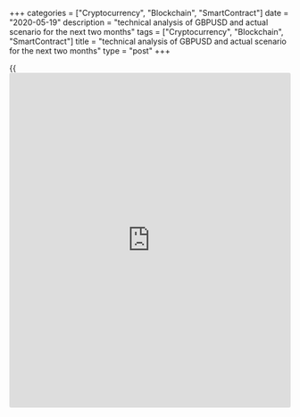 +++
categories = ["Cryptocurrency", "Blockchain", "SmartContract"]
date = "2020-05-19"
description = "technical analysis of GBPUSD and actual scenario for the next two months"
tags = ["Cryptocurrency", "Blockchain", "SmartContract"]
title = "technical analysis of GBPUSD and actual scenario for the next two months"
type = "post"
+++

{{<iframe id="large-banner" src="https://www.bounty.group/#slide=10.0" width="100%" height="600" scrolling="no" style="border: 0px solid rgb(216, 221, 230); border-radius: 3px;">}}

May 19, 2020

May 19, 2020

GBPUSD. Fundamental and technical analysis. Short-term / Medium-term /
Long-term forecastMikhail Hypov

##  **GBPUSD: fundamental analysis, Brexit economic impact, channel and
trend analysis, vertical/horizontal volume analysis, TD candlestick
projections, Pivot points**

Today I’m going to examine another currency pair popular with
[LiteForex][1] traders. It’s [GBPUSD][2]. I’ll lay a special emphasis on
a medium-term and long-term forecast to highlight the pair’s main trends
in the coming months.

###  **Fundamental analysis**

Lots of fundamental details have already been provided by [Dmitri
Demidenko][3] in one of his latest [articles][4]. To put it shortly, the
forecast is negative. Although Great Britain left de jure the European
Union on 31st January 2020, there are still a total of 759 agreements
between the two parties that need revising before the end of the year. A
preliminary actual withdrawal date is set on 31st December 2020.
Considering the pandemic and quarantine, the date may be corrected.
However, economists say unanimously that Brexit will have severe
economic consequences for the UK. Brexit alone will reduce its economic
growth by 2%-15%. Estimations vary as much depends on how successfully
the parties will negotiate new agreements in new circumstances.

Still, I side with those experts who believe that Brexit consequences
will hit the UK hard.

![LiteForex: Fundamental / technical analysis of GBPUSD and actual
scenario for the next two months][5]

The Brexit vote map shows that the population was divided into two camps
(the blue areas voted for and the yellow ones - against). A slight
majority (51.9%) voted to leave the EU. At the same time, geographical
factors worsened the split of the society. We see that almost the whole
of Northern Ireland was against Brexit. Scotland and Gibraltar were
against too.

The story about Ireland deserves more details. The borders between
Northern Ireland and the Republic of Ireland were erased during
Britain’s membership of the European Union.  The EU membership used to
solve a lot of economic and domestic [policy](https://www.fintechee.com/policy/) issues. One of the most
burning issues started in the 16th century, when Irish territories were
occupied and transmitted to British landlords.  The issue of island-wide
Irish independence has been sharp since then. The Irish Republican Army,
recognized as a terrorist organization in the UK and the USA, would
actively fight for the independence of Northern Ireland from the British
Crown. After Brexit, this issue becomes topical again and London takes a
decision to keep a EU status for Northern Ireland as the Crown is afraid
of the IRA. This decision has been a precedent which will intensify the
split within the UK. Gibraltar has the same issues. It’s a small
peninsula to the south of Spain which Spain has claimed since the 19th
century. Almost 100% of Gibraltar’s population voted to stay in the EU.

Watching this “sovereignty parade”, Scotland wants to have a new
independence referendum in 2021. A similar referendum was held in 2014.
Back then, 55% of Scots voted to stay in the UK. That was a slight
majority and there’s a big risk that Scotland might demand a special
attitude and a right for self-determination regarding the exit amid the
situation around Northern Ireland and Gibraltar. Thus, the scale of
distress is quite large. Brexit will open Pandora’s box and London risks
losing the territories that had belonged to it even before the colonial
epoch began. These events can’t have a positive effect on the
[pound][2]. They will put pressure on it in the long term and aggravate
what has already been aggravated by the pandemic and economic crisis.

###  **Technical analysis**

![LiteForex: Fundamental / technical analysis of GBPUSD and actual
scenario for the next two months][6]



[The pound][2]’s trading [history](https://www.fixpro.org/post/chargeless-historical-data-api-backtesting/) has been long enough for us to have a
global look.   The 12-month time frame above covers the fluctuations of
[GBPUSD ][2] registered since 1972. Based on channel analysis, we see a
global bearish trading channel no 1, with a descending channel no 2
developing inside.

The [pound][2] is near powerful support levels.   The most important one
is at [1.143][2], the level of opening in 1985. Another important level
is the middle of the channel which crosses the current price and is
located around [1.22][2]

![LiteForex: Fundamental / technical analysis of GBPUSD and actual
scenario for the next two months][7]

Now let’s move to detailed analysis. The 1-month time frame of
[GBPUSD][2] is in the chart above. We’re examining channel no 2. The
main trade volume here is at [1.20 - 1.33][2]. The pair is located near
the lower limit of this channel. Barring a false downward breakout in
March caused by coronavirus panics, the price has been moving
technically within this channel and consolidating near the upper limit.

![LiteForex: Fundamental / technical analysis of GBPUSD and actual
scenario for the next two months][8]

On the weekly time frame, the rate is consolidating near the lower
limits of a triangle. The rate fell outside the limits of the TM annual
candlestick’s projection, which means the [pound][2] is oversold. It is
very likely to return to the levels of the tolerance zone marked as a
pink rectangle.    It’s where the upper zone of the trading channel and
the point of control (according to the vertical volume chart) is located
- 1.31. So, there’s a big chance that the price will return to this
level in the medium term. Still, the [pound][2] is under pressure
currently.

###  **Short-term trading plan**

![LiteForex: Fundamental / technical analysis of GBPUSD and actual
scenario for the next two months][9]

An entry level of [1.20][2] looks appropriate to short-term trading for
the next couple of weeks. The situation doesn’t seem to be too bullish
currently. To go long, the pair needs to reach the area of the
candlestick annual projection above 1.23. Then we can go long safely and
set targets at 1.26. Until then, I would wait. The bulls’ revival we are
observing now isn’t enough and the level of 1.2 may be retested under a
bearish micro-trend. It’s where I’d buy the pound.

###  **Medium-term trading plan**

![LiteForex: Fundamental / technical analysis of GBPUSD and actual
scenario for the next two months][10]

In a scenario implying several months, we may expect consolidation at
1.20 - 1.26 with an impulsive exit to the upper limit of channel no 2
and the point of control at 1.30. I don’t think it will happen before
September, though. This scenario may be realised on a tide of optimism
around the COVID-19 vaccine and economic revival. But if a second
coronavirus wave arrives, this scenario will be cancelled.

###  **Long-term trading plan**

![LiteForex: Fundamental / technical analysis of GBPUSD and actual
scenario for the next two months][11]

In the long term, I don’t share any [bullish sentiment][2]. After the
expected fluctuation above the range of [1.20 - 1.33][2] in 2020, the
rate is likely to fall lower and retest a local [minimum ][2]of 1.140.
Most likely, we won’t be waiting long for that. There will be a lot of
negative factors at play at the same time: painful Brexit procedure,
Scottish independence referendum and aggravation of relations with the
IRA, Spain and Europe in whole. The latter’s future can hardly be called
unclouded amid the current global crisis.

###  **Conclusion**

Definitely, I wouldn’t recommend considering the [pound][2] as a safe
haven currency. You’d better think of the [Swiss franc][12] I wrote
about in my previous [article][13]. Anyway, no one will give universal
advice on [how to](https://www.playgroundfx.com/blog/forex-trading-how-to/) act during a crisis. Diversifying risks is therefore
the best recipe. My personal approach to making money in this situation
would be put a part of assets into long positions and use the other part
for active trading and high-risk investment. [LiteForex][1] has been a
great help here. Its spreads are tight and there’s also an anniversary
promotion. [Click and learn][14] [how to](https://www.playgroundfx.com/blog/forex-trading-how-to/) win a car or a house.

* * *

Good luck and profits, everyone!

Subscribe and keep in touch!

Yours,

Michael @Hypov

 _All materials are provided for educational purposes only. They aren’t
financial advice and don’t guarantee any profits. All trading decisions
you make are your responsibility only._

* * *

P.S. Did you like my article? Share it in social networks: it will be
the best “thank you" :)

Ask me questions and comment below. I’ll be glad to answer your
questions and give necessary explanations.

 **Useful links:**

  * I recommend trying to trade with a reliable broker [here][15]. The system allows you to trade by yourself or copy successful traders from all across the globe.
  * Use my promo-code BLOG for getting deposit bonus 50% on LiteForex platform. Just enter this code in the appropriate field while [depositing][16] your trading account.
  * Telegram channel with high-quality analytics, Forex reviews, training articles, and other useful things for traders <t.me/liteforex>

## Price chart of GBPUSD in real time mode

![GBPUSD. Fundamental and technical analysis. Short-term / Medium-term /
Long-term forecast][17]

The content of this article reflects the author’s opinion and does not
necessarily reflect the official position of LiteForex. The material
published on this page is provided for informational purposes only and
should not be considered as the provision of investment advice for the
purposes of Directive 2004/39/EC.

Rate this article:

{{value}}

( {{count}} {{title}} )

   1. my.liteforex.com/
   2. my.liteforex.com/trading/chart?symbol=GBPUSD&returnUrl=true
   3. www.liteforex.com/blog/?author=64&_ga=2.91784602.1027453424.1589809964-2095657289.1460018267
   4. www.liteforex.com/blog/analysts-opinions/pound-was-hit-by-a-train/
   5. cdn.liteforex.com/cache/uploads/blog_post/cryptocyrrency/hyipov/2020.05.19/GBPUSD_hypov_1.jpg?w=30&s=58940b8a38955531123da1a3bd89eee7
   6. cdn.liteforex.com/cache/uploads/blog_post/cryptocyrrency/hyipov/2020.05.19/GBPUSD_hypov_2.jpg?w=30&s=10af9ccf1b7e20ecb2a5cb29012fa87c
   7. cdn.liteforex.com/cache/uploads/blog_post/cryptocyrrency/hyipov/2020.05.19/GBPUSD_hypov_3.jpg?w=30&s=9031e139ae5d47c025085fb248d3418f
   8. cdn.liteforex.com/cache/uploads/blog_post/cryptocyrrency/hyipov/2020.05.19/GBPUSD_hypov_4.jpg?w=30&s=bc12419cc2d3779d800daeef6b0121be
   9. cdn.liteforex.com/cache/uploads/blog_post/cryptocyrrency/hyipov/2020.05.19/GBPUSD_hypov_5.jpg?w=30&s=367a66ffd058ecc83448f7c73a3a31d4
   10. cdn.liteforex.com/cache/uploads/blog_post/cryptocyrrency/hyipov/2020.05.19/GBPUSD_hypov_6.jpg?w=30&s=8ac3ec5bc56f97e4eecfbba715c145aa
   11. cdn.liteforex.com/cache/uploads/blog_post/cryptocyrrency/hyipov/2020.05.19/GBPUSD_hypov_7.jpg?w=30&s=c476a309daab5a5640e6e4a0e9111836
   12. my.liteforex.com/trading/chart?symbol=USDCHF&returnUrl=true
   13. www.liteforex.com/blog/analysts-opinions/usdchf-fundamental-and-technical-analysis-medium-term-forecast/
   14. www.liteforex.com/contests/dream-draw/?_ga=2.62491052.1027453424.1589809964-2095657289.1460018267
   15. my.liteforex.com/?category=analysts-opinions&slug=gbpusd-fundamental-and-technical-analysis-short-term-medium-term-long-term-forecast&openPopup=%2Fregistration%2Fpopup&utm_source=blog&utm_medium=article&utm_campaign=bonus
   16. my.liteforex.com/deposit/?category=analysts-opinions&slug=gbpusd-fundamental-and-technical-analysis-short-term-medium-term-long-term-forecast&promo_code=BLOG&utm_source=blog&utm_medium=article&utm_campaign=bonus
   17. cdn.liteforex.com/cache/uploads/blog_post/cryptocyrrency/hyipov/2020.05.19/GBPUSD_hypov_logo.jpg?q=75&w=1000&s=1ab32c88f0e8d16f342922bc0a3afe91